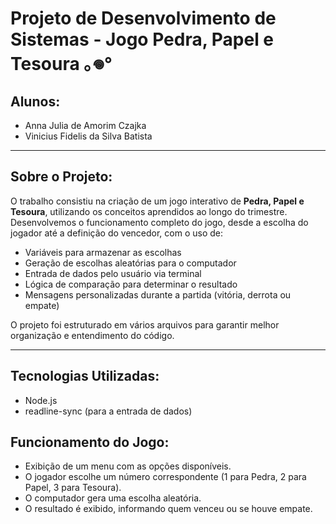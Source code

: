 # Projeto de Desenvolvimento de Sistemas - Jogo Pedra, Papel e Tesoura ｡𖦹°

##  Alunos:
- Anna Julia de Amorim Czajka
- Vinicius Fidelis da Silva Batista

---

## Sobre o Projeto:

O trabalho consistiu na criação de um jogo interativo de **Pedra, Papel e Tesoura**, utilizando os conceitos aprendidos ao longo do trimestre.  
Desenvolvemos o funcionamento completo do jogo, desde a escolha do jogador até a definição do vencedor, com o uso de:

- Variáveis para armazenar as escolhas
- Geração de escolhas aleatórias para o computador
- Entrada de dados pelo usuário via terminal
- Lógica de comparação para determinar o resultado
- Mensagens personalizadas durante a partida (vitória, derrota ou empate)

O projeto foi estruturado em vários arquivos para garantir melhor organização e entendimento do código.

---

## Tecnologias Utilizadas:
- Node.js
- readline-sync (para a entrada de dados)

## Funcionamento do Jogo:

- Exibição de um menu com as opções disponíveis.
- O jogador escolhe um número correspondente (1 para Pedra, 2 para Papel, 3 para Tesoura).
- O computador gera uma escolha aleatória.
- O resultado é exibido, informando quem venceu ou se houve empate.

